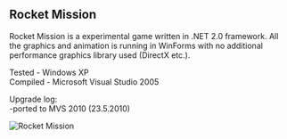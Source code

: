 ## Rocket Mission

Rocket Mission is a experimental game written in .NET 2.0 framework. All the graphics and animation is running in WinForms with no additional performance graphics library used (DirectX etc.).

Tested - Windows XP  
Compiled - Microsoft Visual Studio 2005

Upgrade log:  
-ported to MVS 2010  (23.5.2010)

<!--![screenshot](https://github.com/markokosir/RocketMission/blob/master/readmeScreenshot.JPG "screenshot")-->

![Rocket Mission](http://www.planet-source-code.com/Upload_PSC/ScreenShots/PIC2009113144871113.JPG "Rocket Mission")
